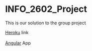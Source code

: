 # INFO_2602_Project
This is our solution to the group project

[Heroku](https://protected-fjord-70958.herokuapp.com/api/anime) link
<br><br>
[Angular](https://stackblitz.com/edit/snick-lab9-starter-gndzhq?file=src/app/pokemon/pokemon.component.html) App
